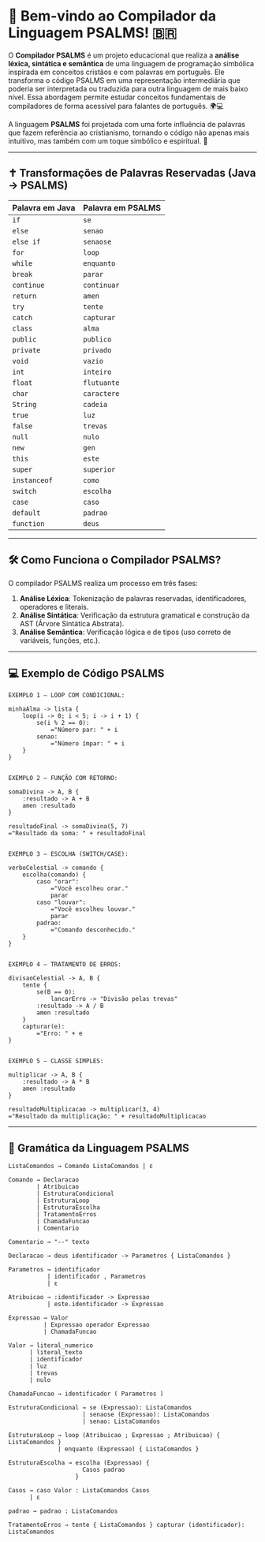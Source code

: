 # 📖 Bem-vindo ao Compilador da Linguagem PSALMS! 🇧🇷

O **Compilador PSALMS** é um projeto educacional que realiza a **análise léxica, sintática e semântica** de uma linguagem de programação simbólica inspirada em conceitos cristãos e com palavras em português. Ele transforma o código PSALMS em uma representação intermediária que poderia ser interpretada ou traduzida para outra linguagem de mais baixo nível. Essa abordagem permite estudar conceitos fundamentais de compiladores de forma acessível para falantes de português. 🌍💻

A linguagem **PSALMS** foi projetada com uma forte influência de palavras que fazem referência ao cristianismo, tornando o código não apenas mais intuitivo, mas também com um toque simbólico e espiritual. 🙏

---

## ✝️ Transformações de Palavras Reservadas (Java → PSALMS)

| **Palavra em Java** | **Palavra em PSALMS** |
|---------------------|------------------------|
| `if`                | `se`                   |
| `else`              | `senao`                |
| `else if`           | `senaose`              |
| `for`               | `loop`                 |
| `while`             | `enquanto`             |
| `break`             | `parar`                |
| `continue`          | `continuar`            |
| `return`            | `amen`                 |
| `try`               | `tente`                |
| `catch`             | `capturar`             |
| `class`             | `alma`                 |
| `public`            | `publico`              |
| `private`           | `privado`              |
| `void`              | `vazio`                |
| `int`               | `inteiro`              |
| `float`             | `flutuante`            |
| `char`              | `caractere`            |
| `String`            | `cadeia`               |
| `true`              | `luz`                  |
| `false`             | `trevas`               |
| `null`              | `nulo`                 |
| `new`               | `gen`                  |
| `this`              | `este`                 |
| `super`             | `superior`             |
| `instanceof`        | `como`                 |
| `switch`            | `escolha`              |
| `case`              | `caso`                 |
| `default`           | `padrao`               |
| `function`          | `deus`                 |

---

## 🛠 Como Funciona o Compilador PSALMS?

O compilador PSALMS realiza um processo em três fases:

1. **Análise Léxica**: Tokenização de palavras reservadas, identificadores, operadores e literais.
2. **Análise Sintática**: Verificação da estrutura gramatical e construção da AST (Árvore Sintática Abstrata).
3. **Análise Semântica**: Verificação lógica e de tipos (uso correto de variáveis, funções, etc.).

---

## 💻 Exemplo de Código PSALMS

```psalms
EXEMPLO 1 — LOOP COM CONDICIONAL:

minhaAlma -> lista {
	loop(i -> 0; i < 5; i -> i + 1) {
		se(i % 2 == 0):
			="Número par: " + i
		senao:
			="Número ímpar: " + i
	}
}


EXEMPLO 2 — FUNÇÃO COM RETORNO:

somaDivina -> A, B {
	:resultado -> A + B
	amen :resultado
}

resultadoFinal -> somaDivina(5, 7)
="Resultado da soma: " + resultadoFinal


EXEMPLO 3 — ESCOLHA (SWITCH/CASE):

verboCelestial -> comando {
	escolha(comando) {
		caso "orar":
			="Você escolheu orar."
			parar
		caso "louvar":
			="Você escolheu louvar."
			parar
		padrao:
			="Comando desconhecido."
	}
}


EXEMPLO 4 — TRATAMENTO DE ERROS:

divisaoCelestial -> A, B {
	tente {
		se(B == 0):
			lancarErro -> "Divisão pelas trevas"
		:resultado -> A / B
		amen :resultado
	}
	capturar(e):
		="Erro: " + e
}


EXEMPLO 5 — CLASSE SIMPLES:

multiplicar -> A, B {
	:resultado -> A * B
	amen :resultado
}

resultadoMultiplicacao -> multiplicar(3, 4)
="Resultado da multiplicação: " + resultadoMultiplicacao
```

---

## 📜 Gramática da Linguagem PSALMS

```bnf
ListaComandos → Comando ListaComandos | ε

Comando → Declaracao 
        | Atribuicao 
        | EstruturaCondicional 
        | EstruturaLoop
        | EstruturaEscolha 
        | TratamentoErros 
        | ChamadaFuncao 
        | Comentario

Comentario → "--" texto

Declaracao → deus identificador -> Parametros { ListaComandos }

Parametros → identificador 
           | identificador , Parametros 
           | ε

Atribuicao → :identificador -> Expressao
           | este.identificador -> Expressao

Expressao → Valor 
          | Expressao operador Expressao 
          | ChamadaFuncao

Valor → literal_numerico 
      | literal_texto 
      | identificador 
      | luz 
      | trevas 
      | nulo

ChamadaFuncao → identificador ( Parametros )

EstruturaCondicional → se (Expressao): ListaComandos
                     | senaose (Expressao): ListaComandos
                     | senao: ListaComandos

EstruturaLoop → loop (Atribuicao ; Expressao ; Atribuicao) { ListaComandos }
              | enquanto (Expressao) { ListaComandos }

EstruturaEscolha → escolha (Expressao) {
                     Casos padrao
                   }

Casos → caso Valor : ListaComandos Casos 
      | ε

padrao → padrao : ListaComandos

TratamentoErros → tente { ListaComandos } capturar (identificador): ListaComandos
```
